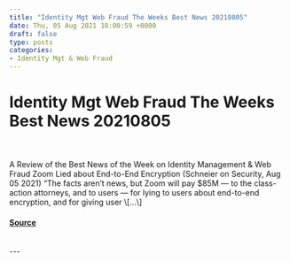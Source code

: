 ```yaml
---
title: "Identity Mgt Web Fraud The Weeks Best News 20210805"
date: Thu, 05 Aug 2021 18:00:59 +0000
draft: false
type: posts
categories: 
- Identity Mgt & Web Fraud
---
```

# Identity Mgt Web Fraud The Weeks Best News 20210805

<br/>

<br/>
A Review of the Best News of the Week on Identity Management & Web Fraud Zoom Lied about End-to-End Encryption (Schneier on Security, Aug 05 2021) “The facts aren’t news, but Zoom will pay $85M — to the class-action attorneys, and to users — for lying to users about end-to-end encryption, and for giving user \[…\]

#### [Source](https://mosaicsecurity.com/2021/08/05/identity-mgt-web-fraud-the-weeks-best-news-2021-08-05/)

<br/>
---
